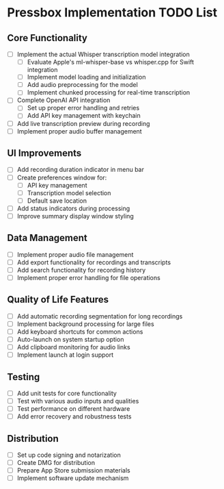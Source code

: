 # Pressbox Implementation TODO List

## Core Functionality
- [ ] Implement the actual Whisper transcription model integration
  - [ ] Evaluate Apple's ml-whisper-base vs whisper.cpp for Swift integration
  - [ ] Implement model loading and initialization
  - [ ] Add audio preprocessing for the model
  - [ ] Implement chunked processing for real-time transcription
- [ ] Complete OpenAI API integration
  - [ ] Set up proper error handling and retries
  - [ ] Add API key management with keychain
- [ ] Add live transcription preview during recording
- [ ] Implement proper audio buffer management

## UI Improvements
- [ ] Add recording duration indicator in menu bar
- [ ] Create preferences window for:
  - [ ] API key management
  - [ ] Transcription model selection
  - [ ] Default save location
- [ ] Add status indicators during processing
- [ ] Improve summary display window styling

## Data Management
- [ ] Implement proper audio file management
- [ ] Add export functionality for recordings and transcripts
- [ ] Add search functionality for recording history
- [ ] Implement proper error handling for file operations

## Quality of Life Features
- [ ] Add automatic recording segmentation for long recordings
- [ ] Implement background processing for large files
- [ ] Add keyboard shortcuts for common actions
- [ ] Auto-launch on system startup option
- [ ] Add clipboard monitoring for audio links
- [ ] Implement launch at login support

## Testing
- [ ] Add unit tests for core functionality
- [ ] Test with various audio inputs and qualities
- [ ] Test performance on different hardware
- [ ] Add error recovery and robustness tests

## Distribution
- [ ] Set up code signing and notarization
- [ ] Create DMG for distribution
- [ ] Prepare App Store submission materials
- [ ] Implement software update mechanism